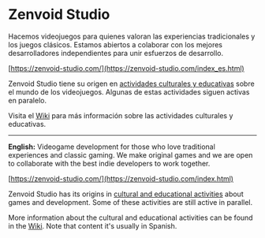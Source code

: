 # Zenvoid Studio

Hacemos videojuegos para quienes valoran las experiencias tradicionales y los juegos clásicos. Estamos abiertos a colaborar con los mejores desarrolladores independientes para unir esfuerzos de desarrollo.

[https://zenvoid-studio.com/](https://zenvoid-studio.com/index_es.html)

Zenvoid Studio tiene su origen en [actividades culturales y educativas](https://games.zenvoid.org/actividades/) sobre el mundo de los videojuegos. Algunas de estas actividades siguen activas en paralelo.

Visita el [Wiki](https://github.com/zenvoid-studio/documentation/wiki) para más información sobre las actividades culturales y educativas.

---

**English:** Videogame development for those who love traditional experiences and classic gaming. We make original games and we are open to collaborate with the best indie developers to work together.

[https://zenvoid-studio.com/](https://zenvoid-studio.com/index.html)

Zenvoid Studio has its origins in [cultural and educational activities](https://games.zenvoid.org/actividades/) about games and development. Some of these activities are still active in parallel.

More information about the cultural and educational activities can be found in the [Wiki](https://github.com/zenvoid-studio/documentation/wiki). Note that content it's usually in Spanish.
